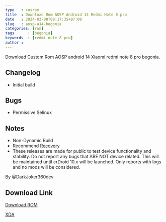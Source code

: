 ```yaml
---
type   : cusrom
title  : Download Rom AOSP Android 14 Redmi Note 8 pro 
date   : 2024-03-08T09:17:35+07:00
slug   : aosp-a14-begonia
categories: [rom]
tags      : [begonia]
keywords  : [redmi note 8 pro]
author :
---
```


Download Custom Rom AOSP android 14 Xiaomi redmi note 8 pro begonia.

## Changelog
- Initial build

## Bugs
- Permissive Selinux

## Notes
- Non-Dynamic Build
- Recommend [Recovery](https://t.me/RedmiNote8ProUpdates/1188)
- These releases are made for public to test device functionality and stability. Do not report any bugs that ARE NOT device related. This will be maintained until crDroid 10.x will be launched. Only reports with logs and no mods will be considered.

By @DarkJoker360dev

## Download Link
[Download ROM](https://darkjoker360.github.io/2023/AOSP-14-begonia/)

[XDA](https://xdaforums.com/t/rom-begonia-14-aosp-14.4637869/)
